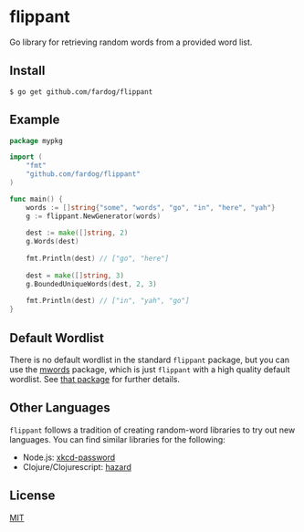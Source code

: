 # flippant

Go library for retrieving random words from a provided word list.

## Install

```
$ go get github.com/fardog/flippant
```

## Example

```go 
package mypkg

import (
    "fmt"
    "github.com/fardog/flippant"
)

func main() {
    words := []string{"some", "words", "go", "in", "here", "yah"}
    g := flippant.NewGenerator(words)
    
    dest := make([]string, 2)
    g.Words(dest)
    
    fmt.Println(dest) // ["go", "here"]
    
    dest = make([]string, 3)
    g.BoundedUniqueWords(dest, 2, 3)
    
    fmt.Println(dest) // ["in", "yah", "go"]
}
```

## Default Wordlist

There is no default wordlist in the standard `flippant` package, but you can 
use the [mwords][] package, which is just `flippant` with a high quality
default wordlist. See [that package][mwords] for further details.

## Other Languages

`flippant` follows a tradition of creating random-word libraries to try out
new languages. You can find similar libraries for the following:

- Node.js: [xkcd-password][]
- Clojure/Clojurescript: [hazard][]

## License

[MIT](./LICENSE)

[xkcd-password]: https://github.com/fardog/xkcd-password
[hazard]: https://github.com/fardog/hazard
[mwords]: https://github.com/fardog/flippant/blob/master/mwords

